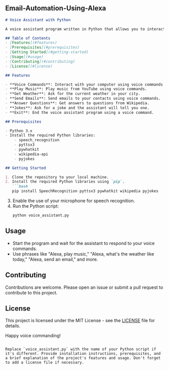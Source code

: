 ## Email-Automation-Using-Alexa



```markdown
# Voice Assistant with Python

A voice assistant program written in Python that allows you to interact with your computer using voice commands. This project uses various Python libraries to perform tasks such as playing music, providing weather information, sending emails, telling jokes, and answering questions from Wikipedia.

## Table of Contents
- [Features](#features)
- [Prerequisites](#prerequisites)
- [Getting Started](#getting-started)
- [Usage](#usage)
- [Contributing](#contributing)
- [License](#license)

## Features

- **Voice Commands**: Interact with your computer using voice commands.
- **Play Music**: Play music from YouTube using voice commands.
- **Get Weather**: Ask for the current weather in your city.
- **Send Emails**: Send emails to your contacts using voice commands.
- **Answer Questions**: Get answers to questions from Wikipedia.
- **Jokes**: Ask for a joke and the assistant will tell you one.
- **Exit**: End the voice assistant program using a voice command.

## Prerequisites

- Python 3.x
- Install the required Python libraries:
    - speech_recognition
    - pyttsx3
    - pywhatkit
    - wikipedia-api
    - pyjokes

## Getting Started

1. Clone the repository to your local machine.
2. Install the required Python libraries using `pip`.
   ```bash
   pip install SpeechRecognition pyttsx3 pywhatkit wikipedia pyjokes
   ```
3. Enable the use of your microphone for speech recognition.
4. Run the Python script:
   ```bash
   python voice_assistant.py
   ```

## Usage

- Start the program and wait for the assistant to respond to your voice commands.
- Use phrases like "Alexa, play music," "Alexa, what's the weather like today," "Alexa, send an email," and more.

## Contributing

Contributions are welcome. Please open an issue or submit a pull request to contribute to this project.

## License

This project is licensed under the MIT License - see the [LICENSE](LICENSE) file for details.

Happy voice commanding!
```

Replace `voice_assistant.py` with the name of your Python script if it's different. Provide installation instructions, prerequisites, and a brief explanation of the project's features and usage. Don't forget to add a license file if necessary.
